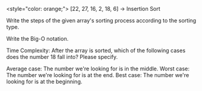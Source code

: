 <style="color: orange;">
[22, 27, 16, 2, 18, 6] -> Insertion Sort

Write the steps of the given array's sorting process according to the sorting type.

Write the Big-O notation.

Time Complexity: After the array is sorted, which of the following cases does the number 18 fall into? Please specify.

Average case: The number we're looking for is in the middle.
Worst case: The number we're looking for is at the end.
Best case: The number we're looking for is at the beginning.</span>
